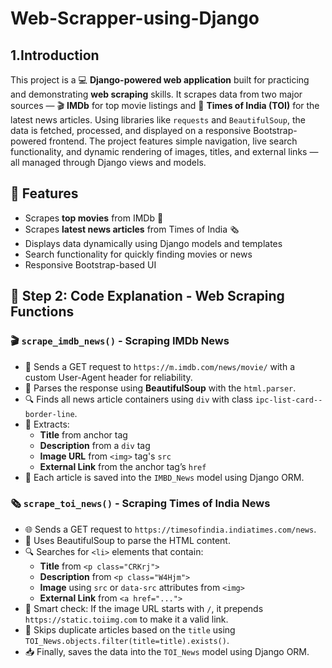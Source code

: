 # Web-Scrapper-using-Django

<div class="Intro">
  <h2>1.Introduction</h2>
  <p>
  This project is a 💻 <strong>Django-powered web application</strong> built for practicing and demonstrating 
  <strong>web scraping</strong> skills. It scrapes data from two major sources — 🎬 <strong>IMDb</strong> 
  for top movie listings and 📰 <strong>Times of India (TOI)</strong> for the latest news articles. Using libraries 
  like <code>requests</code> and <code>BeautifulSoup</code>, the data is fetched, processed, and displayed on a 
  responsive Bootstrap-powered frontend. The project features simple navigation, live search functionality, and 
  dynamic rendering of images, titles, and external links — all managed through Django views and models.
</p>
<h2>🚀 Features</h2>
<ul>
  <li>Scrapes <strong>top movies</strong> from IMDb 🎥</li>
  <li>Scrapes <strong>latest news articles</strong> from Times of India 🗞️</li>
  <li>Displays data dynamically using Django models and templates</li>
  <li>Search functionality for quickly finding movies or news</li>
  <li>Responsive Bootstrap-based UI</li>
</ul>
</div>

<div class="Second Step">
  <h2>🧠 Step 2: Code Explanation - Web Scraping Functions</h2>

<h3>🎬 <code>scrape_imdb_news()</code> - Scraping IMDb News</h3>
<ul>
  <li>📡 Sends a GET request to <code>https://m.imdb.com/news/movie/</code> with a custom User-Agent header for reliability.</li>
  <li>🧹 Parses the response using <strong>BeautifulSoup</strong> with the <code>html.parser</code>.</li>
  <li>🔍 Finds all news article containers using <code>div</code> with class <code>ipc-list-card--border-line</code>.</li>
  <li>📌 Extracts:
    <ul>
      <li><strong>Title</strong> from anchor tag</li>
      <li><strong>Description</strong> from a <code>div</code> tag</li>
      <li><strong>Image URL</strong> from <code>&lt;img&gt;</code> tag's <code>src</code></li>
      <li><strong>External Link</strong> from the anchor tag’s <code>href</code></li>
    </ul>
  </li>
  <li>💾 Each article is saved into the <code>IMBD_News</code> model using Django ORM.</li>
</ul>

<h3>🗞️ <code>scrape_toi_news()</code> - Scraping Times of India News</h3>
<ul>
  <li>🌐 Sends a GET request to <code>https://timesofindia.indiatimes.com/news</code>.</li>
  <li>📑 Uses BeautifulSoup to parse the HTML content.</li>
  <li>🔍 Searches for <code>&lt;li&gt;</code> elements that contain:
    <ul>
      <li><strong>Title</strong> from <code>&lt;p class="CRKrj"&gt;</code></li>
      <li><strong>Description</strong> from <code>&lt;p class="W4Hjm"&gt;</code></li>
      <li><strong>Image</strong> using <code>src</code> or <code>data-src</code> attributes from <code>&lt;img&gt;</code></li>
      <li><strong>External Link</strong> from <code>&lt;a href="..."&gt;</code></li>
    </ul>
  </li>
  <li>🧠 Smart check: If the image URL starts with <code>/</code>, it prepends <code>https://static.toiimg.com</code> to make it a valid link.</li>
  <li>🚫 Skips duplicate articles based on the <code>title</code> using <code>TOI_News.objects.filter(title=title).exists()</code>.</li>
  <li>📥 Finally, saves the data into the <code>TOI_News</code> model using Django ORM.</li>
</ul>

</div>
